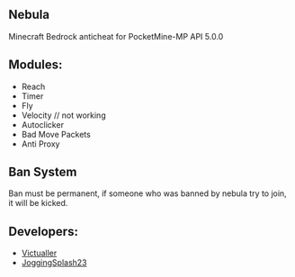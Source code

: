 ## Nebula
Minecraft Bedrock anticheat for PocketMine-MP 
API 5.0.0

## Modules:

- Reach
- Timer
- Fly
- Velocity // not working
- Autoclicker
- Bad Move Packets
- Anti Proxy

## Ban System
Ban must be permanent, if someone who was banned by nebula try to join, it will be kicked.

## Developers:
- [Victualler](https://github.com/heyyvic)
- [JoggingSplash23](https://github.com/JoggingSplash23)